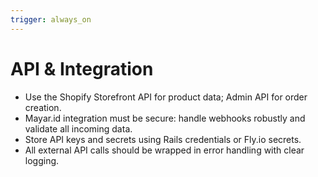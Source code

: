 ```yaml
---
trigger: always_on
---
```


# API & Integration

- Use the Shopify Storefront API for product data; Admin API for order creation.
- Mayar.id integration must be secure: handle webhooks robustly and validate all incoming data.
- Store API keys and secrets using Rails credentials or Fly.io secrets.
- All external API calls should be wrapped in error handling with clear logging.
